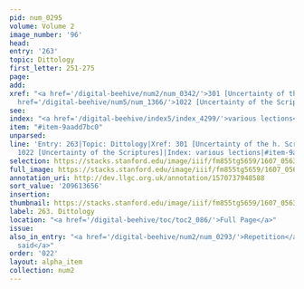 ```yaml
---
pid: num_0295
volume: Volume 2
image_number: '96'
head:
entry: '263'
topic: Dittology
first_letter: 251-275
page:
add:
xref: "<a href='/digital-beehive/num2/num_0342/'>301 [Uncertainty of the h. Scripture]</a>|<a
  href='/digital-beehive/num5/num_1366/'>1022 [Uncertainty of the Scriptures]</a>"
see:
index: "<a href='/digital-beehive/index5/index_4299/'>various lections</a>"
item: "#item-9aadd7bc0"
unparsed:
line: 'Entry: 263|Topic: Dittology|Xref: 301 [Uncertainty of the h. Scripture]|Xref:
  1022 [Uncertainty of the Scriptures]|Index: various lections|#item-9aadd7bc0'
selection: https://stacks.stanford.edu/image/iiif/fm855tg5659/1607_0563/829,3656,2897,278/full/0/default.jpg
full_image: https://stacks.stanford.edu/image/iiif/fm855tg5659/1607_0563/full/full/0/default.jpg
annotation_uri: http://dev.llgc.org.uk/annotation/1570737948588
sort_value: '209613656'
insertion:
thumbnail: https://stacks.stanford.edu/image/iiif/fm855tg5659/1607_0563/829,3656,600,180/250,/0/default.jpg
label: 263. Dittology
location: "<a href='/digital-beehive/toc/toc2_086/'>Full Page</a>"
issue:
also_in_entry: "<a href='/digital-beehive/num2/num_0293/'>Repetition</a>|<a href='/digital-beehive/num2/num_0294/'>the
  said</a>"
order: '022'
layout: alpha_item
collection: num2
---
```

